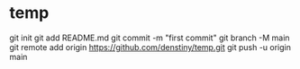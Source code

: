 # temp
git init
git add README.md
git commit -m "first commit"
git branch -M main
git remote add origin https://github.com/denstiny/temp.git
git push -u origin main
